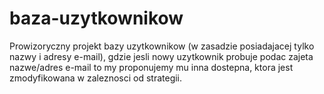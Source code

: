 # baza-uzytkownikow
Prowizoryczny projekt bazy uzytkownikow (w zasadzie posiadajacej tylko nazwy i adresy e-mail), gdzie jesli nowy uzytkownik probuje podac zajeta nazwe/adres e-mail
to my proponujemy mu inna dostepna, ktora jest zmodyfikowana w zaleznosci od strategii.

